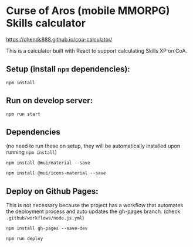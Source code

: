 # Curse of Aros (mobile MMORPG) Skills calculator
https://chends888.github.io/coa-calculator/

This is a calculator built with React to support calculating Skills XP on CoA.


## Setup (install `npm` dependencies):

`npm install`

## Run on develop server:
`npm run start`

## Dependencies
(no need to run these on setup, they will be automatically installed upon running `npm install`)

`npm install @mui/material --save`

`npm install @mui/icons-material --save`

## Deploy on Github Pages:

This is not necessary because the project has a workflow that automates the deployment process and auto updates the gh-pages branch. (check `.github/workflows/node.js.yml`)

`npm install gh-pages --save-dev`

`npm run deploy`
